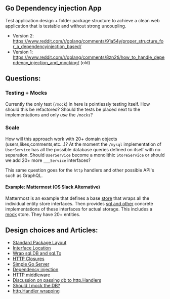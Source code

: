 ## Go Dependency injection App

Test application design + folder package structure to achieve a clean web
application that is testable and without strong uncoupling.

- Version 2: https://www.reddit.com/r/golang/comments/91a54y/proper_structure_for_a_dependencyinjection_based/
- Version 1: https://www.reddit.com/r/golang/comments/8zn2ti/how_to_handle_dependency_injection_and_mocking/ (old)

## Questions:

### Testing + Mocks

Currently the only test (`/mock`) in here is pointlessly testing itself. How should this be refactored? Should the tests be placed next to the implementations and only *use* the `/mocks`?

### Scale

How will this approach work with 20+ domain objects (users,likes,comments,etc...)? At the moment the `/mysql` implementation of `UserService` has all the possible database queries defined on itself with no separation. Should `UserService` become a monolithic `StoreService` or should we add 20+ more `___Service` interfaces?

This same question goes for the `http` handlers and other possible API's such as GraphQL.

#### Example: Mattermost (OS Slack Alternative)

Mattermost is an example that defines a base [store](https://github.com/mattermost/mattermost-server/blob/master/store/store.go) that wraps all the individual entity store interfaces. Then provides [sql and other](https://github.com/mattermost/mattermost-server/blob/master/store/sqlstore/store.go) concrete implementations of these interfaces for actual storage. This includes a [mock](https://github.com/mattermost/mattermost-server/blob/master/store/storetest/store.go) store. They have 20+ entities.

## Design choices and Articles:

- [Standard Package Layout](https://medium.com/@benbjohnson/standard-package-layout-7cdbc8391fc1)
- [Interface Location](https://github.com/golang/go/wiki/CodeReviewComments#interfaces)
- [Wrap sql.DB and sql.Tx](https://medium.com/@benbjohnson/structuring-applications-in-go-3b04be4ff091)
- [HTTP Closures](https://gist.github.com/tsenart/5fc18c659814c078378d)
- [Simple Go Server](https://gist.github.com/enricofoltran/10b4a980cd07cb02836f70a4ab3e72d7)
- [Dependency injection](https://www.alexedwards.net/blog/organising-database-access#using-an-interface)
- [HTTP middleware](https://gist.github.com/Xeoncross/372bb42c24b1cb37664c377d018dd5cb)
- [Discussion on passing db to http.Handlers](https://www.reddit.com/r/golang/comments/5vsz2t/what_is_the_best_way_to_pass_a_db_to_web_handlers/)
- [Should I mock the DB?](https://www.reddit.com/r/golang/comments/6n3m4w/is_there_a_good_use_case_for_mocking_a_db/)
- [http.Handler wrapping](https://medium.com/@matryer/the-http-handler-wrapper-technique-in-golang-updated-bc7fbcffa702)
